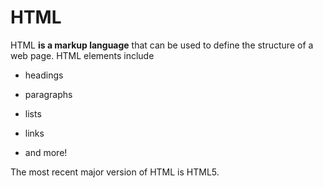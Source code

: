 # HTML



HTML **is a markup language** that can be used to define the structure of a web page. HTML elements include



* headings

* paragraphs

* lists

* links

* and more!



The most recent major version of HTML is HTML5.